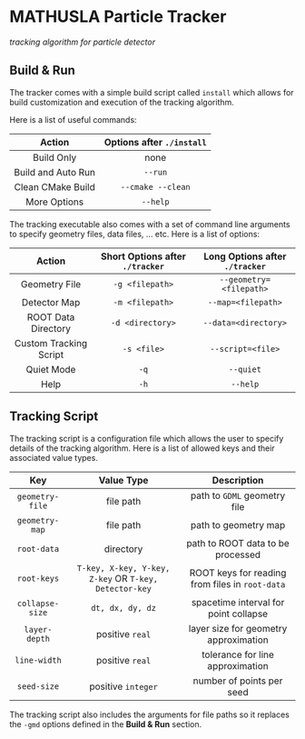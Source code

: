 # MATHUSLA Particle Tracker
_tracking algorithm for particle detector_

## Build & Run

The tracker comes with a simple build script called `install` which allows for build customization and execution of the tracking algorithm.

Here is a list of useful commands:

| Action | Options after `./install` |
|:-:|:-:|
| Build Only | none  |
| Build and Auto Run | `--run`  |
| Clean CMake Build | `--cmake --clean` |
| More Options | `--help` |

The tracking executable also comes with a set of command line arguments to specify geometry files, data files, ... etc. Here is a list of options:

| Action | Short Options after `./tracker` | Long Options after `./tracker` |
|:-:|:-:|:-:|
| Geometry File | `-g <filepath>` | `--geometry=<filepath>`  |
| Detector Map | `-m <filepath>` | `--map=<filepath>` |
| ROOT Data Directory | `-d <directory>` | `--data=<directory>` |
| Custom Tracking Script  | `-s <file>`  | `--script=<file>`  |
| Quiet Mode  | `-q` | `--quiet` |
| Help | `-h` | `--help` |

## Tracking Script

The tracking script is a configuration file which allows the user to specify details of the tracking algorithm. Here is a list of allowed keys and their associated value types.

| Key | Value Type | Description |
|:---:|:----------:|:-----------:|
| `geometry-file` | file path | path to `GDML` geometry file |
| `geometry-map`  | file path | path to geometry map |
| `root-data`     | directory | path to ROOT data to be processed |
| `root-keys`     | `T-key, X-key, Y-key, Z-key` OR `T-key, Detector-key` | ROOT keys for reading from files in `root-data` |
| `collapse-size` | `dt, dx, dy, dz` | spacetime interval for point collapse |
| `layer-depth`   | positive `real` | layer size for geometry approximation |
| `line-width`    | positive `real` | tolerance for line approximation |
| `seed-size`     | positive `integer` | number of points per seed |

The tracking script also includes the arguments for file paths so it replaces the  `-gmd` options defined in the __Build & Run__ section.